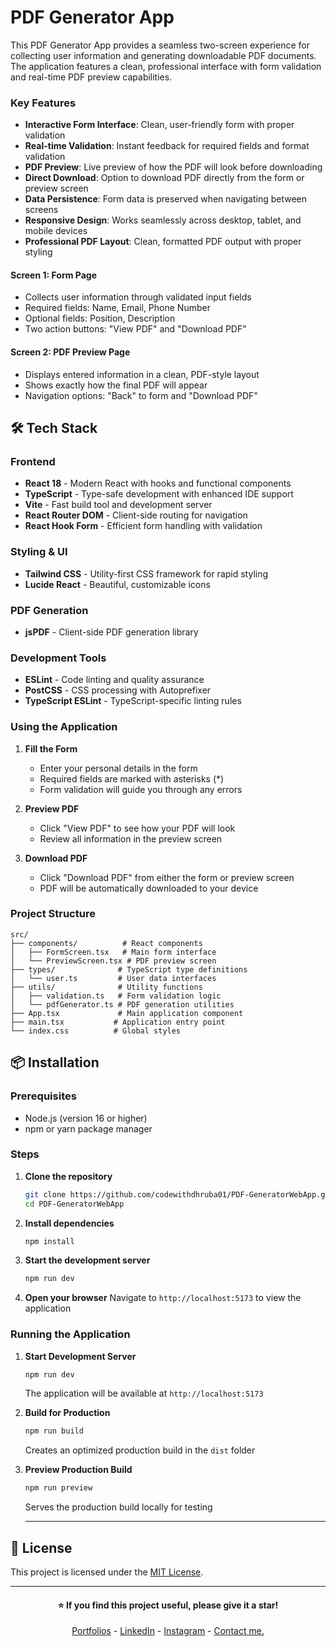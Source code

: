 # PDF Generator App

This PDF Generator App provides a seamless two-screen experience for collecting user information and generating downloadable PDF documents. The application features a clean, professional interface with form validation and real-time PDF preview capabilities.

### Key Features

- **Interactive Form Interface**: Clean, user-friendly form with proper validation
- **Real-time Validation**: Instant feedback for required fields and format validation
- **PDF Preview**: Live preview of how the PDF will look before downloading
- **Direct Download**: Option to download PDF directly from the form or preview screen
- **Data Persistence**: Form data is preserved when navigating between screens
- **Responsive Design**: Works seamlessly across desktop, tablet, and mobile devices
- **Professional PDF Layout**: Clean, formatted PDF output with proper styling

#### Screen 1: Form Page
- Collects user information through validated input fields
- Required fields: Name, Email, Phone Number
- Optional fields: Position, Description
- Two action buttons: "View PDF" and "Download PDF"

#### Screen 2: PDF Preview Page
- Displays entered information in a clean, PDF-style layout
- Shows exactly how the final PDF will appear
- Navigation options: "Back" to form and "Download PDF"

## 🛠️ Tech Stack

### Frontend
- **React 18** - Modern React with hooks and functional components
- **TypeScript** - Type-safe development with enhanced IDE support
- **Vite** - Fast build tool and development server
- **React Router DOM** - Client-side routing for navigation
- **React Hook Form** - Efficient form handling with validation

### Styling & UI
- **Tailwind CSS** - Utility-first CSS framework for rapid styling
- **Lucide React** - Beautiful, customizable icons

### PDF Generation
- **jsPDF** - Client-side PDF generation library

### Development Tools
- **ESLint** - Code linting and quality assurance
- **PostCSS** - CSS processing with Autoprefixer
- **TypeScript ESLint** - TypeScript-specific linting rules


### Using the Application

1. **Fill the Form**
   - Enter your personal details in the form
   - Required fields are marked with asterisks (*)
   - Form validation will guide you through any errors

2. **Preview PDF**
   - Click "View PDF" to see how your PDF will look
   - Review all information in the preview screen

3. **Download PDF**
   - Click "Download PDF" from either the form or preview screen
   - PDF will be automatically downloaded to your device

### Project Structure

```
src/
├── components/          # React components
│   ├── FormScreen.tsx   # Main form interface
│   └── PreviewScreen.tsx # PDF preview screen
├── types/              # TypeScript type definitions
│   └── user.ts         # User data interfaces
├── utils/              # Utility functions
│   ├── validation.ts   # Form validation logic
│   └── pdfGenerator.ts # PDF generation utilities
├── App.tsx             # Main application component
├── main.tsx           # Application entry point
└── index.css          # Global styles
```

## 📦 Installation

### Prerequisites
- Node.js (version 16 or higher)
- npm or yarn package manager

### Steps

1. **Clone the repository**
   ```bash
   git clone https://github.com/codewithdhruba01/PDF-GeneratorWebApp.git
   cd PDF-GeneratorWebApp
   ```

2. **Install dependencies**
   ```bash
   npm install
   ```

3. **Start the development server**
   ```bash
   npm run dev
   ```

4. **Open your browser**
   Navigate to `http://localhost:5173` to view the application
   

### Running the Application

1. **Start Development Server**
   ```bash
   npm run dev
   ```
   The application will be available at `http://localhost:5173`

2. **Build for Production**
   ```bash
   npm run build
   ```
   Creates an optimized production build in the `dist` folder

3. **Preview Production Build**
   ```bash
   npm run preview
   ```
   Serves the production build locally for testing

   ---

## 📄 License

This project is licensed under the [MIT License](LICENSE).

---

<h4 align="center">⭐ If you find this project useful, please give it a star!</h4>

<p align="center">
  <a href="https://codewithdhruba.netlify.app/">Portfolios</a> -
  <a href="https://www.linkedin.com/in/dhrubaraj-pati/">LinkedIn</a> - 
  <a href="https://www.instagram.com/dhrubaraj_pati/">Instagram</a> -
  <a href="https://www.linkedin.com/in/dhrubaraj-pati/">Contact me.</a> 
</p>

